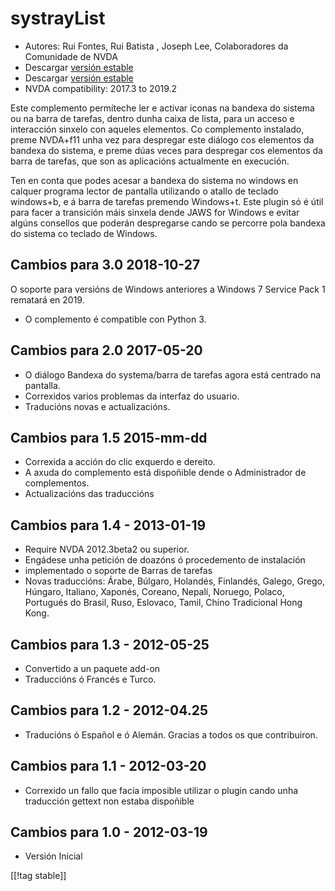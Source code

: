 # systrayList #

*   Autores: Rui Fontes, Rui Batista , Joseph Lee, Colaboradores da
    Comunidade de NVDA
*   Descargar [versión estable][1]
*   Descargar [versión estable][1]
*   NVDA compatibility: 2017.3 to 2019.2

Este complemento permíteche ler e activar iconas na bandexa do sistema ou na
barra de tarefas, dentro dunha caixa de lista, para un acceso e interacción
sinxelo con aqueles elementos. Co complemento instalado, preme NVDA+f11 unha
vez para despregar este diálogo cos elementos da bandexa do sistema, e preme
dúas veces para despregar cos elementos da barra de tarefas, que son as
aplicacións actualmente en execución.

Ten en conta que podes acesar a bandexa do sistema no windows en calquer
programa lector de pantalla utilizando o atallo de teclado windows+b, e á
barra de tarefas premendo Windows+t. Este plugin só é útil para facer a
transición máis sinxela dende JAWS for Windows e evitar algúns consellos que
poderán despregarse cando se percorre pola bandexa do sistema co teclado de
Windows.

## Cambios para 3.0 2018-10-27 ##

O soporte para versións de Windows anteriores a Windows 7 Service Pack 1
rematará en 2019.

* O complemento é compatible con Python 3.

## Cambios para 2.0 2017-05-20 ##

* O diálogo Bandexa do systema/barra de tarefas agora está centrado na
  pantalla.
* Correxidos varios problemas da interfaz do usuario.
* Traducións novas e actualizacións.

## Cambios para 1.5 2015-mm-dd ##

* Correxida a acción do clic exquerdo e dereito.
* A axuda do complemento está dispoñible dende o Administrador de
  complementos.
* Actualizacións das traduccións

## Cambios para 1.4 - 2013-01-19 ##

* Require NVDA 2012.3beta2 ou superior.
* Engádese unha petición de doazóns ó procedemento de instalación
* implementado o soporte de Barras de tarefas
* Novas traduccións: Árabe, Búlgaro, Holandés, Finlandés, Galego, Grego,
  Húngaro, Italiano, Xaponés, Coreano, Nepalí, Noruego, Polaco, Portugués do
  Brasil, Ruso, Eslovaco, Tamil, Chino Tradicional Hong Kong.

## Cambios para 1.3 - 2012-05-25 ##

* Convertido a un paquete add-on
* Traduccións ó Francés e Turco.

## Cambios para  1.2 - 2012-04.25 ##

* Traducións ó Español e ó Alemán. Gracias a todos os que contribuiron.

## Cambios para 1.1 - 2012-03-20 ##

* Correxido un fallo que facía imposible utilizar o plugin cando unha
  traducción gettext non estaba dispoñible

## Cambios para 1.0 - 2012-03-19 ##

* Versión Inicial

[[!tag stable]]

[1]: https://addons.nvda-project.org/files/get.php?file=st
